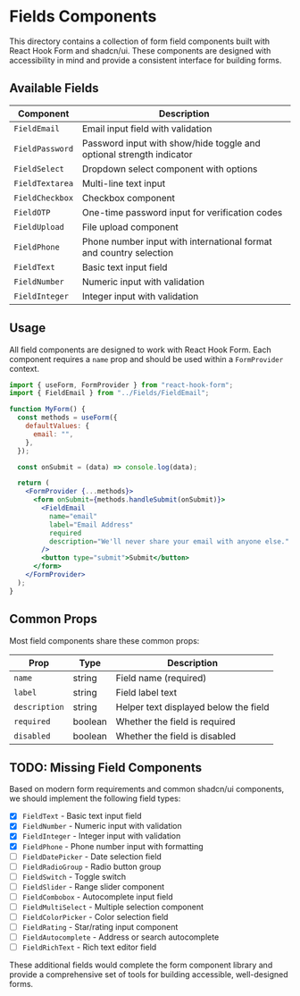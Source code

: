 # Fields Components

This directory contains a collection of form field components built with React Hook Form and shadcn/ui. These components are designed with accessibility in mind and provide a consistent interface for building forms.

## Available Fields

| Component       | Description                                                          |
| --------------- | -------------------------------------------------------------------- |
| `FieldEmail`    | Email input field with validation                                    |
| `FieldPassword` | Password input with show/hide toggle and optional strength indicator |
| `FieldSelect`   | Dropdown select component with options                               |
| `FieldTextarea` | Multi-line text input                                                |
| `FieldCheckbox` | Checkbox component                                                   |
| `FieldOTP`      | One-time password input for verification codes                       |
| `FieldUpload`   | File upload component                                                |
| `FieldPhone`    | Phone number input with international format and country selection   |
| `FieldText`     | Basic text input field                                               |
| `FieldNumber`   | Numeric input with validation                                        |
| `FieldInteger`  | Integer input with validation                                        |

## Usage

All field components are designed to work with React Hook Form. Each component requires a `name` prop and should be used within a `FormProvider` context.

```jsx
import { useForm, FormProvider } from "react-hook-form";
import { FieldEmail } from "../Fields/FieldEmail";

function MyForm() {
  const methods = useForm({
    defaultValues: {
      email: "",
    },
  });

  const onSubmit = (data) => console.log(data);

  return (
    <FormProvider {...methods}>
      <form onSubmit={methods.handleSubmit(onSubmit)}>
        <FieldEmail
          name="email"
          label="Email Address"
          required
          description="We'll never share your email with anyone else."
        />
        <button type="submit">Submit</button>
      </form>
    </FormProvider>
  );
}
```

## Common Props

Most field components share these common props:

| Prop          | Type    | Description                           |
| ------------- | ------- | ------------------------------------- |
| `name`        | string  | Field name (required)                 |
| `label`       | string  | Field label text                      |
| `description` | string  | Helper text displayed below the field |
| `required`    | boolean | Whether the field is required         |
| `disabled`    | boolean | Whether the field is disabled         |

## TODO: Missing Field Components

Based on modern form requirements and common shadcn/ui components, we should implement the following field types:

- [x] `FieldText` - Basic text input field
- [x] `FieldNumber` - Numeric input with validation
- [x] `FieldInteger` - Integer input with validation
- [x] `FieldPhone` - Phone number input with formatting
- [ ] `FieldDatePicker` - Date selection field
- [ ] `FieldRadioGroup` - Radio button group
- [ ] `FieldSwitch` - Toggle switch
- [ ] `FieldSlider` - Range slider component
- [ ] `FieldCombobox` - Autocomplete input field
- [ ] `FieldMultiSelect` - Multiple selection component
- [ ] `FieldColorPicker` - Color selection field
- [ ] `FieldRating` - Star/rating input component
- [ ] `FieldAutocomplete` - Address or search autocomplete
- [ ] `FieldRichText` - Rich text editor field

These additional fields would complete the form component library and provide a comprehensive set of tools for building accessible, well-designed forms.

